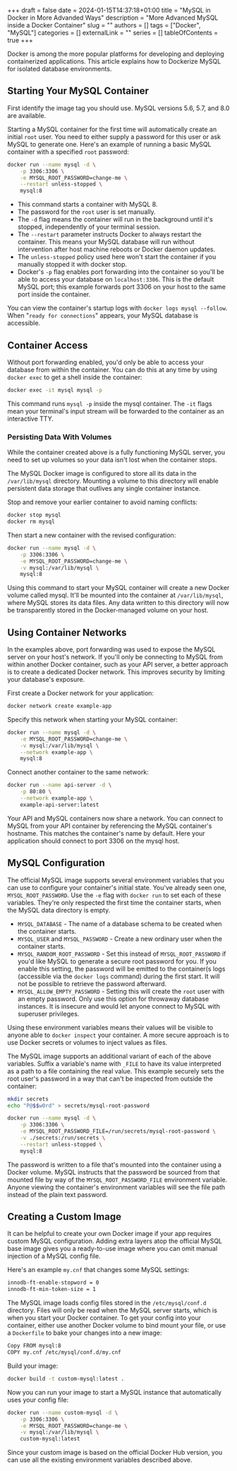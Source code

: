 +++ 
draft = false
date = 2024-01-15T14:37:18+01:00
title = "MySQL in Docker in More Advanded Ways"
description = "More Advanced MySQL inside a Docker Container"
slug = ""
authors = []
tags = ["Docker", "MySQL"]
categories = []
externalLink = ""
series = []
tableOfContents = true
+++

Docker is among the more popular platforms for developing and deploying containerized applications. This article explains how to Dockerize MySQL for isolated database environments. 

## Starting Your MySQL Container

First identify the image tag you should use. MySQL versions 5.6, 5.7, and 8.0 are available.

Starting a MySQL container for the first time will automatically create an initial `root` user. You need to either supply a password for this user or ask MySQL to generate one. Here's an example of running a basic MySQL container with a specified `root` password:
```bash
docker run --name mysql -d \
    -p 3306:3306 \
    -e MYSQL_ROOT_PASSWORD=change-me \
    --restart unless-stopped \
    mysql:8
```

* This command starts a container with MySQL 8. 
* The password for the `root` user is set manually. 
* The `-d` flag means the container will run in the background until it's stopped, independently of your terminal session. 
* The `--restart` parameter instructs Docker to always restart the container. This means your MySQL database will run without intervention after host machine reboots or Docker daemon updates. 
* The `unless-stopped` policy used here won't start the container if you manually stopped it with docker stop.
* Docker's `-p` flag enables port forwarding into the container so you'll be able to access your database on `localhost:3306`. This is the default MySQL port; this example forwards port 3306 on your host to the same port inside the container.

You can view the container's startup logs with `docker logs mysql --follow`. When "`ready for connections`" appears, your MySQL database is accessible.

## Container Access

Without port forwarding enabled, you'd only be able to access your database from within the container. You can do this at any time by using `docker exec` to get a shell inside the container:
```bash
docker exec -it mysql mysql -p
```
This command runs `mysql -p` inside the mysql container. The `-it` flags mean your terminal's input stream will be forwarded to the container as an interactive TTY.

### Persisting Data With Volumes

While the container created above is a fully functioning MySQL server, you need to set up volumes so your data isn't lost when the container stops. 

The MySQL Docker image is configured to store all its data in the `/var/lib/mysql` directory. Mounting a volume to this directory will enable persistent data storage that outlives any single container instance.

Stop and remove your earlier container to avoid naming conflicts:
```bash
docker stop mysql
docker rm mysql
```

Then start a new container with the revised configuration:
```bash
docker run --name mysql -d \
    -p 3306:3306 \
    -e MYSQL_ROOT_PASSWORD=change-me \
    -v mysql:/var/lib/mysql \
    mysql:8
```
Using this command to start your MySQL container will create a new Docker volume called mysql. It'll be mounted into the container at `/var/lib/mysql`, where MySQL stores its data files. Any data written to this directory will now be transparently stored in the Docker-managed volume on your host.

## Using Container Networks

In the examples above, port forwarding was used to expose the MySQL server on your host's network. If you'll only be connecting to MySQL from within another Docker container, such as your API server, a better approach is to create a dedicated Docker network. This improves security by limiting your database's exposure.

First create a Docker network for your application:
```bash
docker network create example-app
```
Specify this network when starting your MySQL container:
```bash
docker run --name mysql -d \
    -e MYSQL_ROOT_PASSWORD=change-me \
    -v mysql:/var/lib/mysql \
    --network example-app \
    mysql:8
```

Connect another container to the same network:
```bash
docker run --name api-server -d \
    -p 80:80 \
    --network example-app \
    example-api-server:latest
```
Your API and MySQL containers now share a network. You can connect to MySQL from your API container by referencing the MySQL container's hostname. This matches the container's name by default. Here your application should connect to port 3306 on the mysql host.

## MySQL Configuration
The official MySQL image supports several environment variables that you can use to configure your container's initial state. You've already seen one, `MYSQL_ROOT_PASSWORD`. Use the `-e` flag with `docker run` to set each of these variables. They're only respected the first time the container starts, when the MySQL data directory is empty.
* `MYSQL_DATABASE` - The name of a database schema to be created when the container starts.
* `MYSQL_USER` and `MYSQL_PASSWORD` - Create a new ordinary user when the container starts.
* `MYSQL_RANDOM_ROOT_PASSWORD` - Set this instead of `MYSQL_ROOT_PASSWORD` if you'd like MySQL to generate a secure root password for you. If you enable this setting, the password will be emitted to the container(s logs (accessible via the `docker logs` command) during the first start. It will not be possible to retrieve the password afterward.
* `MYSQL_ALLOW_EMPTY_PASSWORD` - Setting this will create the `root` user with an empty password. Only use this option for throwaway database instances. It is insecure and would let anyone connect to MySQL with superuser privileges.

Using these environment variables means their values will be visible to anyone able to `docker inspect` your container. A more secure approach is to use Docker secrets or volumes to inject values as files.

The MySQL image supports an additional variant of each of the above variables. Suffix a variable's name with `_FILE` to have its value interpreted as a path to a file containing the real value. This example securely sets the root user's password in a way that can't be inspected from outside the container:
```bash
mkdir secrets
echo "P@$$w0rd" > secrets/mysql-root-password

docker run --name mysql -d \
    -p 3306:3306 \
    -e MYSQL_ROOT_PASSWORD_FILE=/run/secrets/mysql-root-password \
    -v ./secrets:/run/secrets \
    --restart unless-stopped \
    mysql:8
```
The password is written to a file that's mounted into the container using a Docker volume. MySQL instructs that the password be sourced from that mounted file by way of the `MYSQL_ROOT_PASSWORD_FILE` environment variable. Anyone viewing the container's environment variables will see the file path instead of the plain text password.

## Creating a Custom Image

It can be helpful to create your own Docker image if your app requires custom MySQL configuration. Adding extra layers atop the official MySQL base image gives you a ready-to-use image where you can omit manual injection of a MySQL config file.

Here's an example `my.cnf` that changes some MySQL settings:
```bash
innodb-ft-enable-stopword = 0
innodb-ft-min-token-size = 1
```

The MySQL image loads config files stored in the `/etc/mysql/conf.d` directory. Files will only be read when the MySQL server starts, which is when you start your Docker container. To get your config into your container, either use another Docker volume to bind mount your file, or use a `Dockerfile` to bake your changes into a new image:
```bash
Copy FROM mysql:8
COPY my.cnf /etc/mysql/conf.d/my.cnf
```
Build your image:
```bash
docker build -t custom-mysql:latest .
```

Now you can run your image to start a MySQL instance that automatically uses your config file:
```bash
docker run --name custom-mysql -d \
    -p 3306:3306 \
    -e MYSQL_ROOT_PASSWORD=change-me \
    -v mysql:/var/lib/mysql \
    custom-mysql:latest
```
Since your custom image is based on the official Docker Hub version, you can use all the existing environment variables described above.

